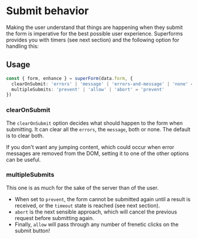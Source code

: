 <script lang="ts">
  import Next from '$lib/Next.svelte'
  import { concepts } from '$lib/navigation/sections'
</script>

# Submit behavior

Making the user understand that things are happening when they submit the form is imperative for the best possible user experience. Superforms provides you with timers (see next section) and the following option for handling this:

## Usage

```ts
const { form, enhance } = superForm(data.form, {
  clearOnSubmit: 'errors' | 'message' | 'errors-and-message' | 'none' = 'errors-and-message'
  multipleSubmits: 'prevent' | 'allow' | 'abort' = 'prevent'
})
```

### clearOnSubmit

The `clearOnSubmit` option decides what should happen to the form when submitting. It can clear all the `errors`, the `message`, both or none. The default is to clear both.

If you don't want any jumping content, which could occur when error messages are removed from the DOM, setting it to one of the other options can be useful.

### multipleSubmits

This one is as much for the sake of the server than of the user.

- When set to `prevent`, the form cannot be submitted again until a result is received, or the `timeout` state is reached (see next section).
- `abort` is the next sensible approach, which will cancel the previous request before submitting again.
- Finally, `allow` will pass through any number of frenetic clicks on the submit button!

<Next section={concepts} />
